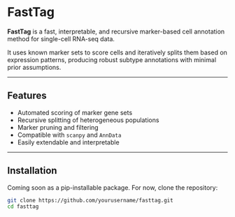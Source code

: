 # FastTag

**FastTag** is a fast, interpretable, and recursive marker-based cell annotation method for single-cell RNA-seq data.

It uses known marker sets to score cells and iteratively splits them based on expression patterns, producing robust subtype annotations with minimal prior assumptions.

---

## Features

- Automated scoring of marker gene sets
- Recursive splitting of heterogeneous populations
- Marker pruning and filtering
- Compatible with `scanpy` and `AnnData`
- Easily extendable and interpretable

---

## Installation

Coming soon as a pip-installable package. For now, clone the repository:

```bash
git clone https://github.com/yourusername/fasttag.git
cd fasttag
